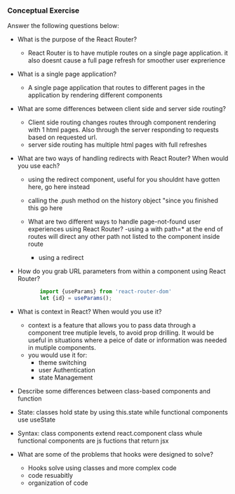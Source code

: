 ### Conceptual Exercise

Answer the following questions below:

- What is the purpose of the React Router?
   - React Router is to have mutiple routes on a single page application. it also doesnt cause a full page refresh for smoother user exprerience 
   
- What is a single page application?
    - A single page application that routes to different pages in the application by rendering different components
  
- What are some differences between client side and server side routing?
    - Client side routing changes routes through component rendering with 1 html pages. Also through the server responding to requests based on requested url. 
    - server side routing has multiple html pages with full refreshes
  
  
- What are two ways of handling redirects with React Router? When would you use each?
    - using the redirect component, useful for you shouldnt have gotten here, go here instead

    - calling the .push method on the history object 
    "since you finished this go here

    - What are two different ways to handle page-not-found user experiences using React Router? 
      -using a <route> with path=* at the end of routes will direct any other path not listed to the component inside route
      - using a redirect 


- How do you grab URL parameters from within a component using React Router?
   ``` javascript
          import {useParams} from 'react-router-dom'
          let {id} = useParams();
   ```

- What is context in React? When would you use it?
    - context is a feature that allows you to pass data through a component tree mutiple levels, to avoid prop drilling. It would be useful in situations where a peice of date or information was needed in mutiple components. 
    - you would use it for: 
        - theme switching 
        - user Authentication 
        - state Management 


- Describe some differences between class-based components and function
 - State: classes hold state by using this.state while functional components use useState
 - Syntax: class components extend react.component class whule functional components are js fuctions that return jsx

- What are some of the problems that hooks were designed to solve?
    - Hooks solve using classes and more complex code 
    - code resuabitly 
    - organization of code